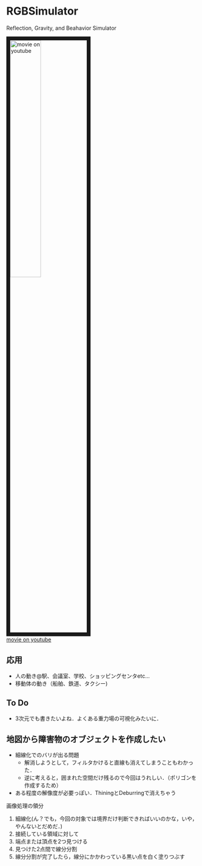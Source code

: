# RGBSimulator
Reflection, Gravity, and Beahavior Simulator 

<a href="http://www.youtube.com/watch?feature=player_embedded&v=2gNiQA51ORw
" target="_blank"><img src="http://img.youtube.com/vi/2gNiQA51ORw/0.jpg" 
alt="movie on youtube" width=40% border="10" /></a>  
[movie on youtube](https://www.youtube.com/watch?v=2gNiQA51ORw)  

## 応用
* 人の動き@駅、会議室、学校、ショッピングセンタetc...
* 移動体の動き（船舶、鉄道、タクシー)

## To Do
* 3次元でも書きたいよね．よくある重力場の可視化みたいに．

## 地図から障害物のオブジェクトを作成したい
* 細線化でのバリが出る問題
	* 解消しようとして，フィルタかけると直線も消えてしまうこともわかった．
	* 逆に考えると，囲まれた空間だけ残るので今回はうれしい．（ポリゴンを作成するため）
* ある程度の解像度が必要っぽい．ThiningとDeburringで消えちゃう

画像処理の領分  
1. 細線化(ん？でも，今回の対象では境界だけ判断できればいいのかな，いや，やんないとだめだ．)
2. 接続している領域に対して  
3. 端点または頂点を2つ見つける  
4. 見つけた2点間で線分分割
5. 線分分割が完了したら，線分にかかわっている黒い点を白く塗りつぶす
